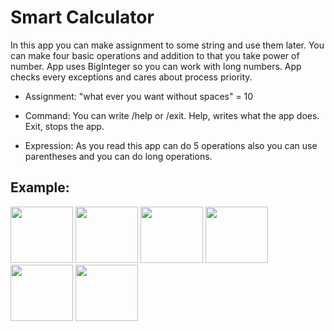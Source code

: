 # Smart Calculator

In this app you can make assignment to some string and use them later. You can make four basic operations and addition to that you take power of number. 
App uses BigInteger so you can work with long numbers. App checks every exceptions and cares about process priority.

- Assignment: "what ever you want without spaces" = 10 </p>

- Command: You can write /help or /exit. Help, writes what the app does. Exit, stops the app. </p>

- Expression: As you read this app can do 5 operations also you can use parentheses and you can do long operations. </p>

## Example:

<a href="https://github.com/enesokurterzi/smart-calculator/assets/113862251/c43790a1-a0d7-43e0-80cd-dea30635bed0" target="_blank">
<img src="https://github.com/enesokurterzi/smart-calculator/assets/113862251/c43790a1-a0d7-43e0-80cd-dea30635bed0" width="100" height="90"></a>

<a href="https://github.com/enesokurterzi/smart-calculator/assets/113862251/dd07356e-de87-44b3-bdc2-615bd51158d1" target="_blank">
<img src="https://github.com/enesokurterzi/smart-calculator/assets/113862251/dd07356e-de87-44b3-bdc2-615bd51158d1" width="100" height="90"></a>

<a href="https://github.com/enesokurterzi/smart-calculator/assets/113862251/dcf4caa1-0558-4169-ab57-044aabf42968" target="_blank">
<img src="https://github.com/enesokurterzi/smart-calculator/assets/113862251/dcf4caa1-0558-4169-ab57-044aabf42968" width="100" height="90"></a>

<a href="https://github.com/enesokurterzi/smart-calculator/assets/113862251/d5482f70-e3a8-4448-8a82-1d8691db68ce" target="_blank">
<img src="https://github.com/enesokurterzi/smart-calculator/assets/113862251/d5482f70-e3a8-4448-8a82-1d8691db68ce" width="100" height="90"></a>

<a href="https://github.com/enesokurterzi/smart-calculator/assets/113862251/507fee62-e1a9-491a-b1bc-2dff669b9920" target="_blank">
<img src="https://github.com/enesokurterzi/smart-calculator/assets/113862251/507fee62-e1a9-491a-b1bc-2dff669b9920" width="100" height="90"></a>

<a href="https://github.com/enesokurterzi/smart-calculator/assets/113862251/229f3576-6f76-4bea-93b1-26ee05bdb353" target="_blank">
<img src="https://github.com/enesokurterzi/smart-calculator/assets/113862251/229f3576-6f76-4bea-93b1-26ee05bdb353" width="100" height="90"></a>










